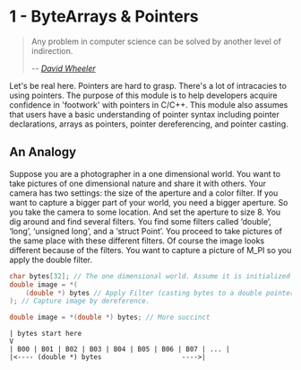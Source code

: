 # 1 - ByteArrays & Pointers


> Any problem in computer science can be solved by another level of indirection.
>
> -- <cite>[David Wheeler][1]</cite>

[1]: http://bwlampson.site/Slides/TuringLecture.htm

Let's be real here. Pointers are hard to grasp. There's a lot of intracacies to
using pointers. The purpose of this module is to help developers acquire confidence
in 'footwork' with pointers in C/C++. This module also assumes that users have a
basic understanding of pointer syntax including pointer declarations, arrays
as pointers, pointer dereferencing, and pointer casting.

## An Analogy

Suppose you are a photographer in a one dimensional world. You want to take 
pictures of one dimensional nature and share it with others. Your camera has two
settings: the size of the aperture and a color filter. If you 
want to capture a bigger part of your world, you need a bigger aperture. So you 
take the camera to some location. And set the aperture to size 8. You dig around 
and find several filters. You find some filters called ‘double’, ‘long’, 
‘unsigned long’, and a ‘struct Point’. You proceed to take pictures of the same
place with these different filters. Of course the image looks different because 
of the filters. You want to capture a picture of M_PI so you apply the double
filter.


```C
char bytes[32]; // The one dimensional world. Assume it is initialized with M_PI somewhere
double image = *( 
    (double *) bytes // Apply Filter (casting bytes to a double pointer)
); // Capture image by dereference.

double image = *(double *) bytes; // More succinct
```

```
| bytes start here
V
| B00 | B01 | B02 | B03 | B04 | B05 | B06 | B07 | ... |
|<---- (double *) bytes                    ---->|
```





